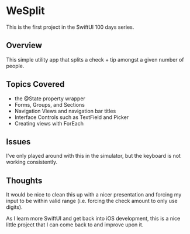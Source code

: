 # WeSplit

This is the first project in the SwiftUI 100 days series. 

## Overview
This simple utility app that splits a check + tip amongst a given number of people.

## Topics Covered
- the @State property wrapper 
- Forms, Groups, and Sections
- Navigation Views and navigation bar titles
- Interface Controls such as TextField and Picker
- Creating views with ForEach

## Issues
I've only played around with this in the simulator, but the keyboard is not working consistently.    

## Thoughts
It would be nice to clean this up with a nicer presentation and forcing my input to be within valid range (i.e. forcing the check amount to only use digits).   

As I learn more SwiftUI and get back into iOS development, this is a nice little project that I can come back to and improve upon it.
